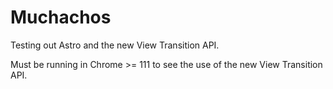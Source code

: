 # Muchachos

Testing out Astro and the new View Transition API.

Must be running in Chrome >= 111 to see the use of the new View Transition API.
